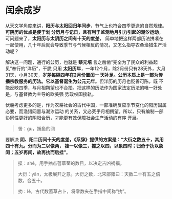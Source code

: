 闰余成岁
===================================================================================
从天文学角度来讲，**阳历与太阳回归年同步**，节气上也符合四季更迭的自然规律。**可阴历的优点是便于划
分历月与记日，且有利于监测地月引力引起的潮汐运动**。可问题来了，**太阳历与太阴历之间有十天的度差**，
简单地把这样两部历法拼凑在一起使用，几十年后就会导致季节与气候相反的情况，又怎么指导农桑渔猎生产活
动呢？

解决这一问题，通行的公历，也就是 **蔡元培** 言之凿凿“完全为了民众的利益起见”奉行的“洋历”，干脆
只用 **太阳历年**，一年12个月，除2月份只有28天外，大月31天，小月30天，**岁差每隔四年在2月份置闰一
天补足。公历本质上是一部为传播宗教服务的历法。它以基督诞生为公元元年**。但洋历的历月也贬善可陈，既
不能反映四季，与月相朔望也不合拍。把这样的历法作为国家法定历法的唯一好处是，与基督教为主导的欧美强
势政权国接轨。

伏羲考虑更多的是，作为农耕社会的古代中国，一部准确反应季节变化的阳历固属必要，而渔猎网罟与潮汐运动
的关系，又必究乎月相朔望。所以，只有编制一部协同性更好的阴阳合历，才能更有效保障社会生产活动的有序
开展。

> 罟：gu，捕鱼的网

要解决 **阴、阳二历间十天的度差，《系辞》提供的方案是：“大衍之数五十，其用四十有九。分而为二以像两，
挂一以像三，揲之以四，以象四时；归奇于扐以象闰；五岁再闰，故再扐而后挂”**。

> 揲：shé，用手抽点蓍草茎的数目，以决定吉凶祸福。
>
> 大衍：yǎn，太极展开之意。大衍之数，北宋邵雍曰：天数二十有五之倍数，合五十。
>
> 扐：lè，古代数蓍草占卜，将零数夹在手指中间称“扐”。